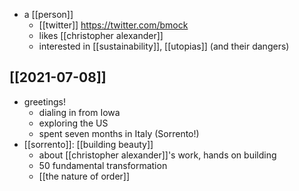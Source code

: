 - a [[person]]
	- [[twitter]] https://twitter.com/bmock
	- likes [[christopher alexander]]
	- interested in [[sustainability]], [[utopias]] (and their dangers)
	
	
## [[2021-07-08]]
- greetings!
	- dialing in from Iowa
	- exploring the US
	- spent seven months in Italy (Sorrento!)
- [[sorrento]]: [[building beauty]]
	- about [[christopher alexander]]'s work, hands on building
	- 50 fundamental transformation
	- [[the nature of order]]